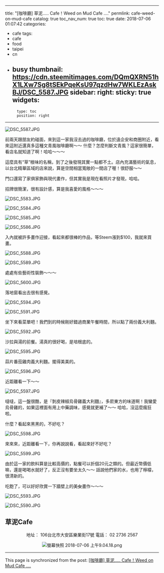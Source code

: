 
---
title: "[咖啡廳] 草泥..... Cafe！Weed on Mud Cafe ...."
permlink: cafe-weed-on-mud-cafe
catalog: true
toc_nav_num: true
toc: true
date: 2018-07-06 01:07:42
categories:
- cafe
tags:
- cafe
- food
- taipei
- cn
- busy
thumbnail: https://cdn.steemitimages.com/DQmQXRN51hX1LXw7Sg8tSEkPqeKsU97qzdHw7WKLEzAskBJ/DSC_5587.JPG
sidebar:
    right:
        sticky: true
widgets:
    -
        type: toc
        position: right
---


![DSC_5587.JPG](https://cdn.steemitimages.com/DQmQXRN51hX1LXw7Sg8tSEkPqeKsU97qzdHw7WKLEzAskBJ/DSC_5587.JPG)

前兩天跟朋友約碰面，來到這一家我沒去過的咖啡廳，位於遠企安和商圈附近，看來這附近還真多這種文青風咖啡廳啊～～ 什麼？怎麼判斷文青風？這家很簡單，看店名就知道了啊！哈哈～～～ 

這麼具有“草”根味的名稱，到了之後發現其實一點都不土。店內充滿藝術的氣息，以台北精華區域的店來說，算是空間相當寬敞的一間店了喔！很舒服～～

門口還寫了家俱家飾與現代畫作，但其實我是現在看照片才發現，哈哈。

招牌很簡潔，很有設計感，算是我喜愛的風格～～～

![DSC_5583.JPG](https://cdn.steemitimages.com/DQmUAQoboi8px2Cyr4rWYDgmKrU5Cvrd6v4c7xQRQJKFvkA/DSC_5583.JPG)

![DSC_5584.JPG](https://cdn.steemitimages.com/DQmV9eeu4J1Zpdd19TFGAGBBcHamy9thc6cnzrmw9U3oUqg/DSC_5584.JPG)

![DSC_5585.JPG](https://cdn.steemitimages.com/DQmdKYsR8ixcfuazrWgB8fTASgfLLaxJe3s5Bs18MvMG2PX/DSC_5585.JPG)

![DSC_5586.JPG](https://cdn.steemitimages.com/DQmZfi2LSnBz8pKAeo89XStkou2FUM4LsnXHDzFvQL4cr3j/DSC_5586.JPG)

入內就被許多畫作迎接，看起來都很棒的作品，等Steem漲到$100，我就來買畫。

![DSC_5588.JPG](https://cdn.steemitimages.com/DQmamrYxqZ7eZgyq9q5EQJWjtxrYo5fpaKVF5q4qXykSFSF/DSC_5588.JPG)

![DSC_5589.JPG](https://cdn.steemitimages.com/DQmXxyvzYM9oH3PUeBnHbU2whdJFKLX9Bu5zRXgdKjFE6cF/DSC_5589.JPG)

處處有些藝術性裝飾～～～

![DSC_5600.JPG](https://cdn.steemitimages.com/DQmesaHbpDsTg6dAVVPuVGcYo8XSkgVbjW5kVLuJQVXu68h/DSC_5600.JPG)

落地窗看出去很有感覺。

![DSC_5594.JPG](https://cdn.steemitimages.com/DQmatYXgTVVWryzHWCQGroFAE4xXtLEPAfgdG92eh29AXFE/DSC_5594.JPG)

![DSC_5591.JPG](https://cdn.steemitimages.com/DQmcxZWabJPJwyhTv5QWEB7iqfZbsMASchnZ21M1J5hD4XM/DSC_5591.JPG)

坐下來看菜單吧！我們到的時候剛好錯過商業午餐時間，所以點了兩份義大利麵。

![DSC_5592.JPG](https://cdn.steemitimages.com/DQmbzL6u447rt9fSCsjwB5dYoXw8uVPSgLKZczCNyAw2Hm2/DSC_5592.JPG)

沙拉與湯的前餐。湯真的很好喝，是培根底的。

![DSC_5595.JPG](https://cdn.steemitimages.com/DQmRFxiz49sn83637XiGWG91EEvadab3B4aCEx4FzZZBCdK/DSC_5595.JPG)

蒜片番茄雞肉義大利麵。擺得美美的。

![DSC_5596.JPG](https://cdn.steemitimages.com/DQmcHxFU4esEZcC41npr4Z1gqFdE3ks9w5Sa6WsFD8ustog/DSC_5596.JPG)

近距離看一下～～

![DSC_5597.JPG](https://cdn.steemitimages.com/DQmciVoV4fpHuUYY6DqKJGbCujxoBQniz4jap8hoZuw59Pq/DSC_5597.JPG)

噠噠，這一盤很酷，是『剝皮辣椒烏骨雞義大利麵』，多麽東方的味道啊！我蠻愛烏骨雞的，如果這裡面有用上中藥調味，感覺就更補了～～ 哈哈，沒這麼瘋狂啦。

什麼？看起來黑黑的，不好吃？

![DSC_5598.JPG](https://cdn.steemitimages.com/DQmW1Txd8dihp8ha9M8HAR9z5o5xwmduuVaPFBXpdSfDm7m/DSC_5598.JPG)

來來來，近距離看一下，你再說說看，看起來好不好吃？

![DSC_5599.JPG](https://cdn.steemitimages.com/DQma955iCW65JUsmsZ1XVnb9XbZze4GpRNYCZYcwumKVemq/DSC_5599.JPG)

由於這一家的飲料算是比較高價的，點餐可以折個20元之類的。但最近幣價低嘛，還是喝喝水就好了，反正沒有要坐太久～～ 話說他們家的水，也用了檸檬，很清新的。

吃飽了，可以好好欣賞一下牆壁上的<del>美女</del>畫作～～～

![DSC_5593.JPG](https://cdn.steemitimages.com/DQmbxfVKNhNNNJ6RU2Sww1tL7fohaE3wTF59yBzSkZbCUcN/DSC_5593.JPG)

![DSC_5590.JPG](https://cdn.steemitimages.com/DQmTY1S3kppuG3KwQmmCkEAVU7vpPhe1Yk6MJTv9oLXKhEc/DSC_5590.JPG)

<center>

</center><h2>草泥Cafe</h2><center>

地址： 106台北市大安區樂業街17號
電話： 02 2736 2567

![螢幕快照 2018-07-06 上午9.04.18.png](https://cdn.steemitimages.com/DQmc3h25XpV9yT111gagTTS8eiS1ViHANhQZburWsyUKcar/%E8%9E%A2%E5%B9%95%E5%BF%AB%E7%85%A7%202018-07-06%20%E4%B8%8A%E5%8D%889.04.18.png)

</center>

- - -

This page is synchronized from the post: [[咖啡廳] 草泥..... Cafe！Weed on Mud Cafe ....](https://steemit.com/@deanliu/cafe-weed-on-mud-cafe)

